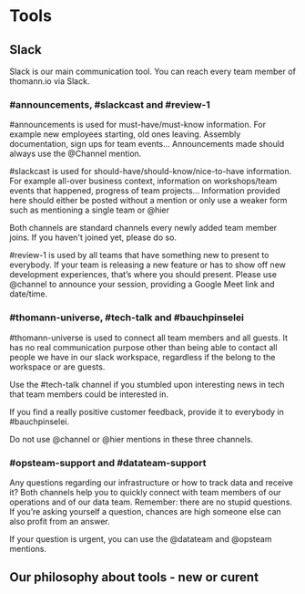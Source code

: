 # Tools 

## Slack 


Slack is our main communication tool. You can reach every team member of thomann.io via Slack.

### #announcements, #slackcast and #review-1

#announcements is used for must-have/must-know information. For example new employees starting, old ones leaving. Assembly documentation, sign ups for team events... Announcements made should always use the @Channel mention.

#slackcast is used for should-have/should-know/nice-to-have information. For example all-over business context, information on workshops/team events that happened, progress of team projects... Information provided here should either be posted without a mention or only use a weaker form such as mentioning a single team or @hier

Both channels are standard channels every newly added team member joins. If you haven't joined yet, please do so.

#review-1 is used by all teams that have something new to present to everybody. If your team is releasing a new feature or has to show off new development experiences, that’s where you should present. Please use @channel to announce your session, providing a Google Meet link and date/time. 

### #thomann-universe, #tech-talk and #bauchpinselei

#thomann-universe is used to connect all team members and all guests. It has no real communication purpose other than being able to contact all people we have in our slack workspace, regardless if the belong to the workspace or are guests.

Use the #tech-talk channel if you stumbled upon interesting news in tech that team members could be interested in.

If you find a really positive customer feedback, provide it to everybody in #bauchpinselei.

Do not use @channel or @hier mentions in these three channels.

### #opsteam-support and #datateam-support

Any questions regarding our infrastructure or how to track data and receive it? Both channels help you to quickly connect with team members of our operations and of our data team. Remember: there are no stupid questions. If you’re asking yourself a question, chances are high someone else can also profit from an answer.

If your question is urgent, you can use the @datateam and @opsteam mentions.


## Our philosophy about tools - new or curent